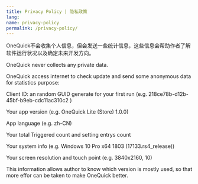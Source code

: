 ```yaml
---
title: Privacy Policy | 隐私政策
lang: 
name: privacy-policy
permalink: /privacy-policy/
---
```

OneQuick不会收集个人信息，但会发送一些统计信息，这些信息会帮助作者了解软件运行状况以及确定未来开发方向。

OneQuick never collects any private data.

OneQuick access internet to check update and send some anonymous data for statistics purpose:

Client ID: an random GUID generate for your first run (e.g. 218ce78b-d12b-45bf-b9eb-cdc11ac310c2
)

Your app version (e.g. OneQuick Lite (Store) 1.0.0)  

App language (e.g. zh-CN)  

Your total Triggered count and setting entrys count  

Your system info (e.g. Windows 10 Pro x64 1803 (17133.rs4_release))  

Your screen resolution and touch point (e.g. 3840x2160, 10)

This information allows author to know which version is mostly used, so that more effor can be taken to make OneQuick better.